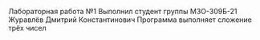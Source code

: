 Лабораторная работа №1 Выполнил студент группы М3О-309Б-21 Журавлёв Дмитрий Константинович Программа выполняет сложение трёх чисел
